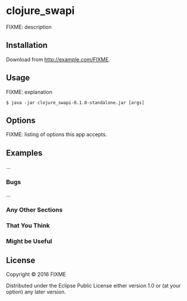 # clojure_swapi

FIXME: description

## Installation

Download from http://example.com/FIXME.

## Usage

FIXME: explanation

    $ java -jar clojure_swapi-0.1.0-standalone.jar [args]

## Options

FIXME: listing of options this app accepts.

## Examples

...

### Bugs

...

### Any Other Sections
### That You Think
### Might be Useful

## License

Copyright © 2016 FIXME

Distributed under the Eclipse Public License either version 1.0 or (at
your option) any later version.
